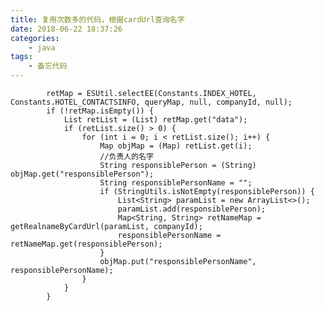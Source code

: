 ```yaml
---
title: 复用次数多的代码，根据cardUrl查询名字
date: 2018-06-22 18:37:26
categories:
	- java
tags:
	- 备忘代码
---
```


			retMap = ESUtil.selectEE(Constants.INDEX_HOTEL, Constants.HOTEL_CONTACTSINFO, queryMap, null, companyId, null);
            if (!retMap.isEmpty()) {
                List retList = (List) retMap.get("data");
                if (retList.size() > 0) {
                    for (int i = 0; i < retList.size(); i++) {
                        Map objMap = (Map) retList.get(i);
                        //负责人的名字
                        String responsiblePerson = (String) objMap.get("responsiblePerson");
                        String responsiblePersonName = "";
                        if (StringUtils.isNotEmpty(responsiblePerson)) {
                            List<String> paramList = new ArrayList<>();
                            paramList.add(responsiblePerson);
                            Map<String, String> retNameMap = getRealnameByCardUrl(paramList, companyId);
                            responsiblePersonName = retNameMap.get(responsiblePerson);
                        }
                        objMap.put("responsiblePersonName", responsiblePersonName);
                    }
                }
            }